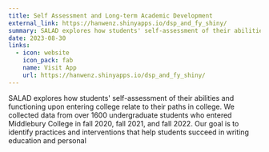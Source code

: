 ```yaml
---
title: Self Assessment and Long-term Academic Development
external_link: https://hanwenz.shinyapps.io/dsp_and_fy_shiny/
summary: SALAD explores how students' self-assessment of their abilities and functioning upon entering college relate to their paths in college. We collected data from over 1600 undergraduate students who entered Middlebury College in fall 2020, fall 2021, and fall 2022. Our goal is to identify practices and interventions that help students succeed in writing education and personal development.
date: 2023-08-30
links:
  - icon: website
    icon_pack: fab
    name: Visit App
    url: https://hanwenz.shinyapps.io/dsp_and_fy_shiny/
---
```

SALAD explores how students' self-assessment of their abilities and functioning upon entering college relate to their paths in college. We collected data from over 1600 undergraduate students who entered Middlebury College in fall 2020, fall 2021, and fall 2022. Our goal is to identify practices and interventions that help students succeed in writing education and personal 